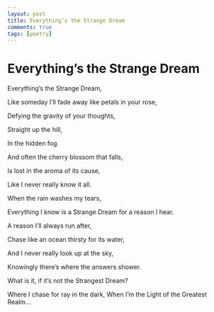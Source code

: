 ```yaml
---
layout: post
title: Everything’s the Strange Dream
comments: true
tags: [poetry]
---
```


# Everything’s the Strange Dream

Everything’s the Strange Dream,

Like someday I’ll fade away like petals in your rose,

Defying the gravity of your thoughts,

Straight up the hill,

In the hidden fog.

And often the cherry blossom that falls,

Is lost in the aroma of its cause,

Like I never really know it all.

When the rain washes my tears,

Everything I know is a Strange Dream for a reason I hear.

A reason I’ll always run after,

Chase like an ocean thirsty for its water,

And I never really look up at the sky,

Knowingly there’s where the answers shower.

What is it, if it’s not the Strangest Dream?

Where I chase for ray in the dark, When I’m the Light of the Greatest Realm…
